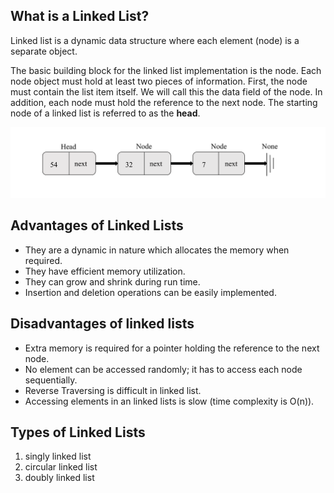  ## What is a Linked List?

  Linked list is a dynamic data structure where each element (node) is a separate object. 


 The basic building block for the linked list implementation is the node. Each node object must hold at least two pieces of information. First, the node must contain the list item itself. We will call this the data field of the node. In addition, each node must hold the reference to the next node. The starting node of a linked list is referred to as the **head**.
 
 ![Alt text](pic/linkedlist.png)

## Advantages of Linked Lists
- They are a dynamic in nature which allocates the memory when required.
- They have efficient memory utilization.
- They can grow and shrink during run time.
- Insertion and deletion operations can be easily implemented.

## Disadvantages of linked lists
- Extra memory is required for a pointer holding the reference to the next node.
- No element can be accessed randomly; it has to access each node sequentially.
- Reverse Traversing is difficult in linked list.
- Accessing elements in an linked lists is slow (time complexity is O(n)).

## Types of Linked Lists

 1.   singly linked list          
 2.   circular linked list 
 3.   doubly linked list
 
  
     